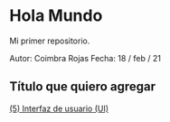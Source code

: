 # Hola Mundo
Mi primer repositorio.

Autor: Coimbra Rojas
Fecha: 18 / feb / 21

## Título que quiero agregar
[(5) Interfaz de usuario (UI) ](https://miro.com/app/board/uXjVOISUzng=/?invite_link_id=945017587731)
